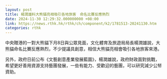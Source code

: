 ```yaml
---
layout: post
title: 楊潤雄料大熊貓亮相吸引各地旅客　命名比賽反應熱烈
date: 2024-11-30 12:29:32.000000000 +08:00
link: https://news.rthk.hk/rthk/ch/component/k2/1781513-20241130.htm
categories: rthk
---
```


中央贈港的一對大熊貓下月8日與公眾見面，文化體育及旅遊局局長楊潤雄說，大熊貓命名比賽反應熱烈，不少提議具創意，相信大熊貓亮相會吸引各地旅客來港。

另外，政府日前公布《文藝創意產業發展藍圖》，楊潤雄說，政府財政面對挑戰，希望更好善用資源支持藝團發展，一些有能力、受歡迎的藝團，可以研究減少公帑資助。
